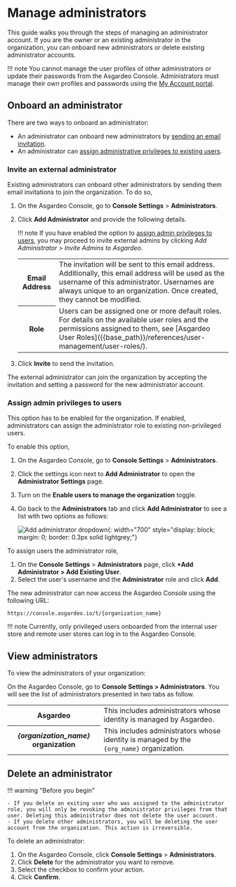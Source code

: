 # Manage administrators

This guide walks you through the steps of managing an administrator account. If you are the owner or an existing administrator in the organization, you can onboard new administrators or delete existing administrator accounts.

!!! note
    You cannot manage the user profiles of other administrators or update their passwords from the Asgardeo Console. Administrators must manage their own profiles and passwords using the [My Account portal]({{base_path}}/guides/your-asgardeo/asgardeo-self-service/).

## Onboard an administrator

There are two ways to onboard an administrator:

- An administrator can onboard new administrators by [sending an email invitation](#invite-an-external-administrator).
- An administrator can [assign administrative privileges to existing users](#assign-admin-privileges-to-users).

### Invite an external administrator

Existing administrators can onboard other administrators by sending them email invitations to join the organization. To do so,

1. On the Asgardeo Console, go to **Console Settings** > **Administrators**.

2. Click **Add Administrator** and provide the following details.

    !!! note
        If you have enabled the option to [assign admin privileges to users](#assign-admin-privileges-to-users), you may proceed to invite external admins by clicking *Add Administrator* > *Invite Admins to Asgardeo*.

    <table>
        <tr>
        <th>Email Address</th>
        <td>The invitation will be sent to this email address. Additionally, this email address will be used as the username of this administrator.
        Usernames are always unique to an organization. Once created, they cannot be modified.
        </td>
        </tr>
        <tr>
        <th>Role</th>
        <td>Users can be assigned one or more default roles. For details on the available user roles and the permissions assigned to them, see [Asgardeo User Roles]({{base_path}}/references/user-management/user-roles/).</td>
        </tr>
    </table>

3. Click **Invite** to send the invitation.

The external administrator can join the organization by accepting the invitation and setting a password for the new administrator account.

### Assign admin privileges to users

This option has to be enabled for the organization. If enabled, administrators can assign the administrator role to existing non-privileged users.

To enable this option,

1. On the Asgardeo Console, go to **Console Settings** > **Administrators**.

2. Click the settings icon next to **Add Administrator** to open the **Administrator Settings** page.

3. Turn on the **Enable users to manage the organization** toggle.

4. Go back to the **Administrators** tab and click **Add Administrator** to see a list with two options as follows:

    ![Add administrator dropdown]({{base_path}}/assets/img/guides/users/add-administrator-dropdown.png){: width="700" style="display: block; margin: 0; border: 0.3px solid lightgrey;"}

To assign users the administrator role, 

1. On the **Console Settings** > **Administrators** page, click **+Add Administrator > Add Existing User**.
2. Select the user's username and the **Administrator** role and click **Add**.

The new administrator can now access the Asgardeo Console using the following URL:

```
https://console.asgardeo.io/t/{organization_name}
```

!!! note
    Currently, only privileged users onboarded from the internal user store and remote user stores can log in to the Asgardeo Console.

## View administrators
To view the administrators of your organization:

On the Asgardeo Console, go to **Console Settings > Administrators**. You will see the list of administrators presented in two tabs as follow.

<table>
    <tr>
        <th>Asgardeo</th>
        <td>This includes administrators whose identity is managed by Asgardeo.</td>
    </tr>
    <tr>
        <th><i>{organization_name}</i> organization</th>
        <td>This includes administrators whose identity is managed by the <code>{org_name}</code> organization.</td>
    </tr>
</table>

## Delete an administrator

!!! warning "Before you begin"

    - If you delete an exiting user who was assigned to the administrator role, you will only be revoking the administrator privileges from that user. Deleting this administrator does not delete the user account.
    - If you delete other administrators, you will be deleting the user account from the organization. This action is irreversible.

To delete an administrator:

1. On the Asgardeo Console, click **Console Settings** > **Administrators**.
2. Click **Delete** for the administrator you want to remove.
3. Select the checkbox to confirm your action.
4. Click **Confirm**.
